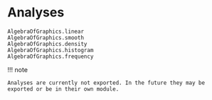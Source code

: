 # Analyses

```@docs
AlgebraOfGraphics.linear
AlgebraOfGraphics.smooth
AlgebraOfGraphics.density
AlgebraOfGraphics.histogram
AlgebraOfGraphics.frequency
```

!!! note

    Analyses are currently not exported. In the future they may be exported or be in their own module.